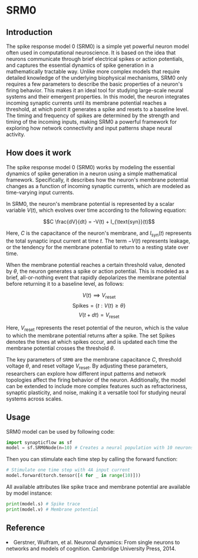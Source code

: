 <script type="text/javascript" src="https://www.maths.nottingham.ac.uk/plp/pmadw/LaTeXMathML.js"></script>
<script src='https://cdnjs.cloudflare.com/ajax/libs/mathjax/2.7.4/MathJax.js?config=default'></script>


# SRM0

## Introduction
The spike response model 0 (SRM0) is a simple yet powerful neuron model often used in computational neuroscience. It is based on the idea that neurons communicate through brief electrical spikes or action potentials, and captures the essential dynamics of spike generation in a mathematically tractable way. Unlike more complex models that require detailed knowledge of the underlying biophysical mechanisms, SRM0 only requires a few parameters to describe the basic properties of a neuron's firing behavior. This makes it an ideal tool for studying large-scale neural systems and their emergent properties. In this model, the neuron integrates incoming synaptic currents until its membrane potential reaches a threshold, at which point it generates a spike and resets to a baseline level. The timing and frequency of spikes are determined by the strength and timing of the incoming inputs, making SRM0 a powerful framework for exploring how network connectivity and input patterns shape neural activity.

## How does it work
The spike response model 0 (SRM0) works by modeling the essential dynamics of spike generation in a neuron using a simple mathematical framework. Specifically, it describes how the neuron's membrane potential changes as a function of incoming synaptic currents, which are modeled as time-varying input currents.

In SRM0, the neuron's membrane potential is represented by a scalar variable $V(t)$, which evolves over time according to the following equation:

$$C \frac{dV}{dt} = -V(t) + I_{\text{syn}}(t)$$

Here, $C$ is the capacitance of the neuron's membrane, and $I_{\text{syn}}(t)$ represents the total synaptic input current at time $t$. The term $-V(t)$ represents leakage, or the tendency for the membrane potential to return to a resting state over time.

When the membrane potential reaches a certain threshold value, denoted by $\theta$, the neuron generates a spike or action potential. This is modeled as a brief, all-or-nothing event that rapidly depolarizes the membrane potential before returning it to a baseline level, as follows:

$$V(t) \implies V_{\text{reset}}$$
$$\text{Spikes} = \{t: V(t) \ge \theta \}$$
$$V(t+dt) = V_{\text{reset}}$$

Here, $V_{\text{reset}}$ represents the reset potential of the neuron, which is the value to which the membrane potential returns after a spike. The set Spikes denotes the times at which spikes occur, and is updated each time the membrane potential crosses the threshold $\theta$.

The key parameters of `SRM0` are the membrane capacitance $C$, threshold voltage $\theta$, and reset voltage $V_{\text{reset}}$. By adjusting these parameters, researchers can explore how different input patterns and network topologies affect the firing behavior of the neuron. Additionally, the model can be extended to include more complex features such as refractoriness, synaptic plasticity, and noise, making it a versatile tool for studying neural systems across scales.


## Usage
SRM0 model can be used by following code:

```python
import synapticflow as sf
model = sf.SRM0Node(n=10) # Creates a neural population with 10 neurons
```

Then you can stimulate each time step by calling the forward function:

```python
# Stimulate one time step with 4A input current
model.forward(torch.tensor([4 for _ in range(10)]))
```

All available attributes like spike trace and membrane potential are available by model instance:

```python
print(model.s) # Spike trace
print(model.v) # Membrane potential
```

## Reference

<li> Gerstner, Wulfram, et al. Neuronal dynamics: From single neurons to networks and models of cognition. Cambridge University Press, 2014.
